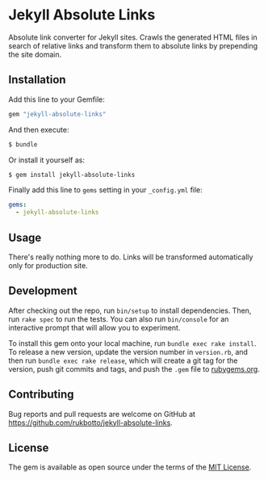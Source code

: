 # Jekyll Absolute Links

Absolute link converter for Jekyll sites. Crawls the generated HTML files in
search of relative links and transform them to absolute links by prepending the
site domain.

## Installation

Add this line to your Gemfile:

```ruby
gem "jekyll-absolute-links"
```

And then execute:

```sh
$ bundle
```

Or install it yourself as:

```sh
$ gem install jekyll-absolute-links
```

Finally add this line to `gems` setting in your `_config.yml` file:

```yaml
gems:
  - jekyll-absolute-links
```

## Usage

There's really nothing more to do. Links will be transformed automatically only
for production site.

## Development

After checking out the repo, run `bin/setup` to install dependencies. Then, run
`rake spec` to run the tests. You can also run `bin/console` for an interactive
prompt that will allow you to experiment.

To install this gem onto your local machine, run `bundle exec rake install`. To
release a new version, update the version number in `version.rb`, and then run
`bundle exec rake release`, which will create a git tag for the version, push
git commits and tags, and push the `.gem` file to
[rubygems.org](https://rubygems.org).

## Contributing

Bug reports and pull requests are welcome on GitHub at
https://github.com/rukbotto/jekyll-absolute-links.

## License

The gem is available as open source under the terms of the [MIT
License](http://opensource.org/licenses/MIT).
